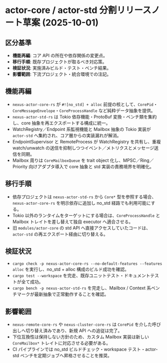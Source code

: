 # actor-core / actor-std 分割リリースノート草案 (2025-10-01)

## 区分基準
- **機能再編**: コア API の所在や依存関係の変更点。
- **移行手順**: 既存プロジェクトが取るべき対応策。
- **検証状況**: 実施済みビルド・テスト・ベンチ結果。
- **影響範囲**: 下流プロジェクト・統合環境での注記。

## 機能再編
- `nexus-actor-core-rs` が `#![no_std] + alloc` 前提の核として、`CorePid`・`CoreMessageEnvelope`・`CoreProcessHandle` など純粋データ抽象を提供。
- `nexus-actor-std-rs` は Tokio 依存機能・ProtoBuf 変換・ベンチ類を集約し、core 抽象を再エクスポートする構成に統一。
- WatchRegistry／Endpoint 系監視機能と Mailbox 抽象の Tokio 実装が `actor-std` へ集約され、コア層からの実装漏れが解消。
- EndpointSupervisor と RemoteProcess が WatchRegistry を共有し、重複 watch/unwatch の送信を抑制しつつイベント／メトリクスとメッセージ送信を同期。
- Mailbox 周りは `CoreMailboxQueue` を trait object 化し、MPSC／Ring／Priority 向けアダプタ導入で core 抽象と std 実装の責務境界を明確化。

## 移行手順
- 依存プロジェクトは `nexus-actor-std-rs` から `Core*` 型を参照する場合、`nexus-actor-core-rs` を明示依存に追加し no_std 経路でも利用可能にする。
- Tokio 以外のランタイムをターゲットにする場合は、`CoreProcessHandle` と Mailbox トレイトを差し替えて独自 executor へ適合させる。
- 旧 `modules/actor-core` の std API へ直接アクセスしていたコードは、`actor-std` の再エクスポート経由に切り替える。

## 検証状況
- `cargo check -p nexus-actor-core-rs --no-default-features --features alloc` を実行し、no_std + alloc 構成のビルド成功を確認。
- `cargo test --workspace` を完走、既存ユニットテスト・ドキュメントテストが全て成功。
- `cargo bench -p nexus-actor-std-rs` を完走し、Mailbox / Context 系ベンチマークが最新抽象で正常動作することを確認。

## 影響範囲
- `nexus-remote-core-rs` や `nexus-cluster-core-rs` は `CorePid` を介した呼び出しへ切り替え済みであり、新規 API への追従は完了。
- 下位互換性は保持しない方針のため、カスタム Mailbox 実装は新しい `CoreMailbox*` トレイトに対応させる必要がある。
- CI パイプラインでは no_std ビルドチェック・workspace テスト・actor-std ベンチを定期ジョブへ昇格させることを推奨。
